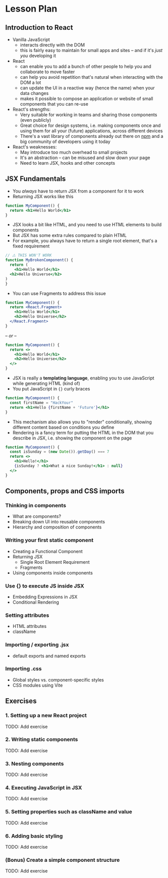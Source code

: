 # Lesson Plan

## Introduction to React

- Vanilla JavaScript
  - interacts directly with the DOM
  - this is fairly easy to maintain for small apps and sites – and if it's _just you_ developing it
- React
  - can enable you to add a bunch of other people to help you and collaborate to move faster
  - can help you avoid repetition that's natural when interacting with the DOM a lot
  - can update the UI in a reactive way (hence the name) when your data changes
  - makes it possible to compose an application or website of small components that you can re-use
- React's strengths:
  - Very suitable for working in teams and sharing those components (even publicly)
  - Great choice for design systems, i.e. making components once and using them for all your (future) applications,
    across different devices
  - There's a vast library of components already out there on [npm](https://npmjs.com) and a big community of developers
    using
    it today
- React's weaknesses:
  - May introduce too much overhead to small projects
  - It's an abstraction – can be misused and slow down your page
  - Need to learn JSX, hooks and other concepts

## JSX Fundamentals

- You _always_ have to return JSX from a component for it to work
- Returning JSX works like this

```jsx
function MyComponent() {
  return <h1>Hello World</h1>
}
```

- JSX looks a bit like HTML, and you need to use HTML elements to build components
- But JSX has some extra rules compared to plain HTML
- For example, you always have to return a single root element, that's a fixed requirement

```jsx
// ⚠️ THIS WON'T WORK
function MyBrokenComponent() {
  return (
    <h1>Hello World</h1>
  <h2>Hello Universe</h2>
)
}
```

- You can use Fragments to address this issue

```jsx
function MyComponent() {
  return <React.Fragment>
    <h1>Hello World</h1>
    <h2>Hello Universe</h2>
  </React.Fragment>
}
```

– _or_ –

```jsx
function MyComponent() {
  return <>
    <h1>Hello World</h1>
    <h2>Hello Universe</h2>
  </>
}
```

- JSX is really a **templating language**, enabling you to use JavaScript while generating HTML (kind of)
- You put JavaScript in `{}` curly braces

```jsx
function MyComponent() {
  const firstName = "HackYour"
  return <h1>Hello {firstName + 'Future'}</h1>
}
```

- This mechanism also allows you to "render" conditionally, showing different content based on conditions you define
- Rendering is a fancy term for putting the HTML in the DOM that you describe in JSX, i.e. showing the component on the
  page

```jsx
function MyComponent() {
  const isSunday = (new Date()).getDay() === 7
  return <>
    <h1>Hello!</h1>
    {isSunday ? <h1>What a nice Sunday!</h1> : null}
  </>
}
```

## Components, props and CSS imports

### Thinking in components

- What are components?
- Breaking down UI into reusable components
- Hierarchy and composition of components

### Writing your first static component

- Creating a Functional Component
- Returning JSX
  - Single Root Element Requirement
  - Fragments
- Using components inside components

### Use {} to execute JS inside JSX

- Embedding Expressions in JSX
- Conditional Rendering

### Setting attributes

- HTML attributes
- className

### Importing / exporting .jsx

- default exports and named exports

### Importing .css

- Global styles vs. component-specific styles
- CSS modules using Vite

## Exercises

### 1. Setting up a new React project

TODO: Add exercise

### 2. Writing static components

TODO: Add exercise

### 3. Nesting components

TODO: Add exercise

### 4. Executing JavaScript in JSX

TODO: Add exercise

### 5. Setting properties such as className and value 

TODO: Add exercise

### 6. Adding basic styling

TODO: Add exercise

### (Bonus) Create a simple component structure

TODO: Add exercise